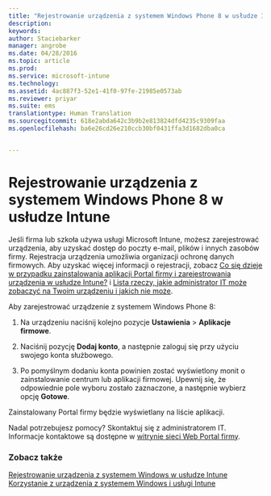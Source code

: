 ```yaml
---
title: "Rejestrowanie urządzenia z systemem Windows Phone 8 w usłudze Intune | Microsoft Intune"
description: 
keywords: 
author: Staciebarker
manager: angrobe
ms.date: 04/28/2016
ms.topic: article
ms.prod: 
ms.service: microsoft-intune
ms.technology: 
ms.assetid: 4ac887f3-52e1-41f0-97fe-21985e0573ab
ms.reviewer: priyar
ms.suite: ems
translationtype: Human Translation
ms.sourcegitcommit: 618e2abda642c3b9b2e813824dfd4235c9309faa
ms.openlocfilehash: ba6e26cd26e210ccb30bf0431ffa3d1682dba0ca


---
```



# Rejestrowanie urządzenia z systemem Windows Phone 8 w usłudze Intune

Jeśli firma lub szkoła używa usługi Microsoft Intune, możesz zarejestrować urządzenia, aby uzyskać dostęp do poczty e-mail, plików i innych zasobów firmy. Rejestracja urządzenia umożliwia organizacji ochronę danych firmowych. Aby uzyskać więcej informacji o rejestracji, zobacz [Co się dzieje w przypadku zainstalowania aplikacji Portal firmy i zarejestrowania urządzenia w usłudze Intune?](what-happens-if-you-install-the-company-portal-app-and-enroll-your-device-in-intune-windows.md) i [Lista rzeczy, jakie administrator IT może zobaczyć na Twoim urządzeniu i jakich nie może](what-can-your-it-administrator-see-when-you-enroll-your-device-in-intune-windows.md).


Aby zarejestrować urządzenie z systemem Windows Phone 8:

1.  Na urządzeniu naciśnij kolejno pozycje **Ustawienia** &gt; **Aplikacje firmowe**.

2.  Naciśnij pozycję **Dodaj konto**, a następnie zaloguj się przy użyciu swojego konta służbowego.

3.  Po pomyślnym dodaniu konta powinien zostać wyświetlony monit o zainstalowanie centrum lub aplikacji firmowej. Upewnij się, że odpowiednie pole wyboru zostało zaznaczone, a następnie wybierz opcję **Gotowe**.

Zainstalowany Portal firmy będzie wyświetlany na liście aplikacji.

Nadal potrzebujesz pomocy? Skontaktuj się z administratorem IT. Informacje kontaktowe są dostępne w [witrynie sieci Web Portal firmy](http://portal.manage.microsoft.com).

### Zobacz także
[Rejestrowanie urządzenia z systemem Windows w usłudze Intune](enroll-your-device-in-intune-windows.md)</br>
[Korzystanie z urządzenia z systemem Windows i usługi Intune](using-your-windows-device-with-intune.md)



<!--HONumber=Jul16_HO4-->


